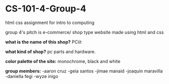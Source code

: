 # CS-101-4-Group-4
html css assignment for intro to computing

group 4's pitch is e-commerce/ shop type website made using html and css

**what is the name of this shop?**
PCiit

**what kind of shop?**
pc parts and hardware.

**color palette of the site:**
monochrome, black and white

**group members:**
-aaron cruz
-geia santos
-jimae manaid
-joaquin maravilla
-daniella fegi
-wyze inigo
